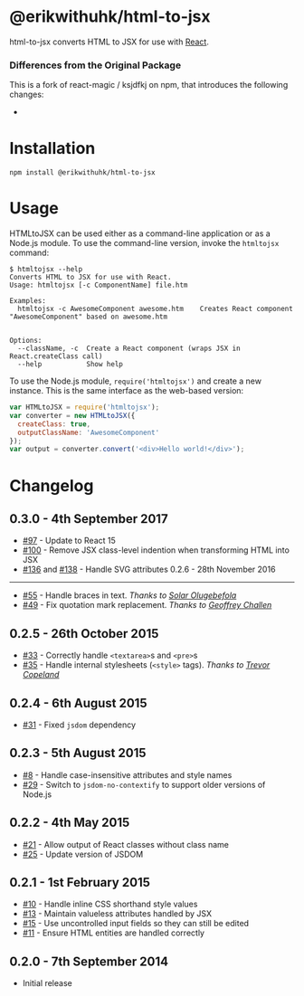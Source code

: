 # @erikwithuhk/html-to-jsx

html-to-jsx converts HTML to JSX for use with [React](facebook.github.io/react/).

### Differences from the Original Package

This is a fork of react-magic / ksjdfkj on npm, that introduces the following changes:

- ​

# Installation

```
npm install @erikwithuhk/html-to-jsx
```

# Usage

HTMLtoJSX can be used either as a command-line application or as a Node.js module. To use the command-line version, invoke the `htmltojsx` command:

```
$ htmltojsx --help
Converts HTML to JSX for use with React.
Usage: htmltojsx [-c ComponentName] file.htm

Examples:
  htmltojsx -c AwesomeComponent awesome.htm    Creates React component "AwesomeComponent" based on awesome.htm


Options:
  --className, -c  Create a React component (wraps JSX in React.createClass call)
  --help           Show help
```

To use the Node.js module, `require('htmltojsx')` and create a new instance. This is the same interface as the web-based version:

```js
var HTMLtoJSX = require('htmltojsx');
var converter = new HTMLtoJSX({
  createClass: true,
  outputClassName: 'AwesomeComponent'
});
var output = converter.convert('<div>Hello world!</div>');
```

# Changelog

## 0.3.0 - 4th September 2017

- [#97](https://github.com/reactjs/react-magic/pull/97) - Update to React 15
- [#100](https://github.com/reactjs/react-magic/pull/100) - Remove JSX class-level indention when transforming HTML into JSX
- [#136](https://github.com/reactjs/react-magic/pull/136) and [#138](https://github.com/reactjs/react-magic/pull/138) - Handle SVG attributes
  0.2.6 - 28th November 2016

------

- [#55](https://github.com/reactjs/react-magic/pull/55) - Handle braces in text. *Thanks to [Solar Olugebefola](https://github.com/solugebefola)*
- [#49](https://github.com/reactjs/react-magic/pull/49) - Fix quotation mark replacement. *Thanks to [Geoffrey Challen](https://github.com/gchallen)*

## 0.2.5 - 26th October 2015

- [#33](https://github.com/reactjs/react-magic/issues/33) - Correctly handle `<textarea>`s and `<pre>`s
- [#35](https://github.com/reactjs/react-magic/issues/35) - Handle internal stylesheets (`<style>` tags). *Thanks to [Trevor Copeland](https://github.com/sickslives)*

## 0.2.4 - 6th August 2015

- [#31](https://github.com/reactjs/react-magic/issues/31) - Fixed `jsdom`
  dependency

## 0.2.3 - 5th August 2015

- [#8](https://github.com/reactjs/react-magic/issues/8) - Handle
  case-insensitive attributes and style names
- [#29](https://github.com/reactjs/react-magic/pull/29) - Switch to
  `jsdom-no-contextify` to support older versions of Node.js

## 0.2.2 - 4th May 2015

- [#21](https://github.com/reactjs/react-magic/issues/21) - Allow output of
  React classes without class name
- [#25](https://github.com/reactjs/react-magic/pull/25) - Update version of
  JSDOM

## 0.2.1 - 1st February 2015

- [#10](https://github.com/reactjs/react-magic/pull/10) - Handle inline CSS
  shorthand style values
- [#13](https://github.com/reactjs/react-magic/pull/13) - Maintain valueless
  attributes handled by JSX
- [#15](https://github.com/reactjs/react-magic/pull/15) - Use uncontrolled
  input fields so they can still be edited
- [#11](https://github.com/reactjs/react-magic/issues/11) - Ensure HTML
  entities are handled correctly

## 0.2.0 - 7th September 2014

- Initial release
